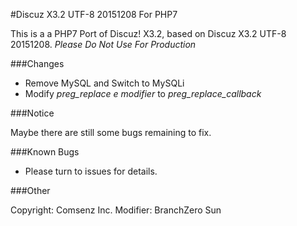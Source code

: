 #Discuz X3.2 UTF-8 20151208 For PHP7

This is a a PHP7 Port of Discuz! X3.2, based on Discuz X3.2 UTF-8 20151208.
*Please Do Not Use For Production*

###Changes

  - Remove MySQL and Switch to MySQLi
  - Modify *preg_replace e modifier* to *preg_replace_callback*

###Notice

Maybe there are still some bugs remaining to fix.

###Known Bugs

  - Please turn to issues for details.

###Other

Copyright: Comsenz Inc.
Modifier: BranchZero Sun
